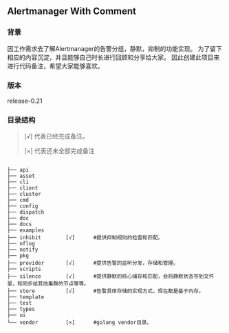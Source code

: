 ## Alertmanager With Comment

### 背景
因工作需求去了解Alertmanager的告警分组，静默，抑制的功能实现。
为了留下相应的内容沉淀，并且能够自己时长进行回顾和分享给大家。
因此创建此项目来进行代码备注，希望大家能够喜欢。

### 版本
release-0.21

### 目录结构
>[√] 代表已经完成备注。
>
>[×] 代表还未全部完成备注

````

├── api
├── asset
├── cli
├── client
├── cluster
├── cmd
├── config
├── dispatch
├── doc
├── docs
├── examples
├── inhibit        [√]      #提供抑制规则的检查和匹配。
├── nflog
├── notify
├── pkg
├── provider       [√]      #提供告警的监听分发，存储和管理。
├── scripts
├── silence        [√]      #提供静默的核心储存和匹配，会将静默状态写到文件里，和同步给其他集群的节点等等。
├── store          [√]      #告警具体存储的实现方式，现在都是基于内存。
├── template
├── test
├── types
├── ui
└── vendor         [×]      #golang vendor目录。

````

